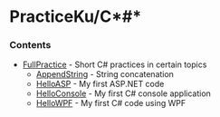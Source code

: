 # PracticeKu/C*#*

### Contents
* [FullPractice](C\#/FullPractice) - Short C\# practices in certain topics
  * [AppendString](C\#/FullPractice/AppendString) - String concatenation
  * [HelloASP](C\#/FullPractice/HelloASP) - My first ASP.NET code
  * [HelloConsole](C\#/FullPractice/HelloConsole) - My first C\# console application
  * [HelloWPF](C\#/FullPractice/HelloWPF) - My first C\# code using WPF
